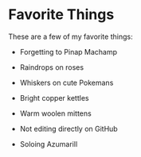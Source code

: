 # Favorite Things

These are a few of my favorite things:

- Forgetting to Pinap Machamp

- Raindrops on roses
- Whiskers on cute Pokemans
- Bright copper kettles
- Warm woolen mittens
- Not editing directly on GitHub

- Soloing Azumarill
